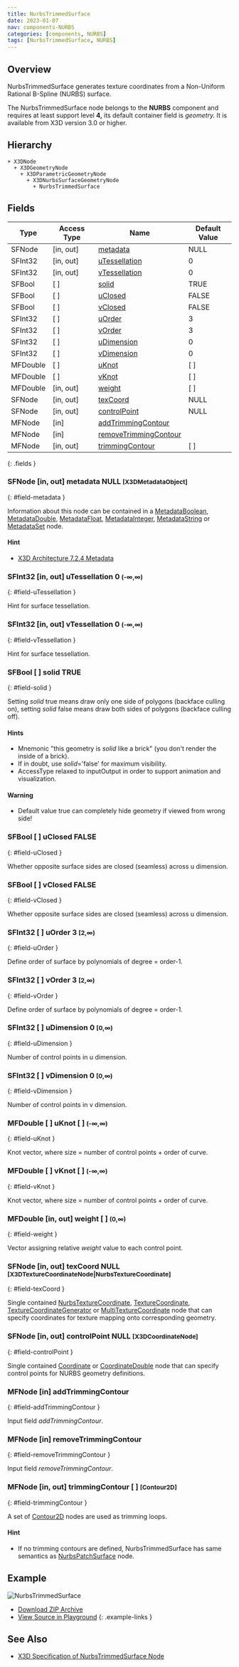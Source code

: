 ```yaml
---
title: NurbsTrimmedSurface
date: 2023-01-07
nav: components-NURBS
categories: [components, NURBS]
tags: [NurbsTrimmedSurface, NURBS]
---
```

<style>
.post h3 {
  word-spacing: 0.2em;
}
</style>

## Overview

NurbsTrimmedSurface generates texture coordinates from a Non-Uniform Rational B-Spline (NURBS) surface.

The NurbsTrimmedSurface node belongs to the **NURBS** component and requires at least support level **4,** its default container field is *geometry.* It is available from X3D version 3.0 or higher.

## Hierarchy

```
+ X3DNode
  + X3DGeometryNode
    + X3DParametricGeometryNode
      + X3DNurbsSurfaceGeometryNode
        + NurbsTrimmedSurface
```

## Fields

| Type | Access Type | Name | Default Value |
| ---- | ----------- | ---- | ------------- |
| SFNode | [in, out] | [metadata](#field-metadata) | NULL  |
| SFInt32 | [in, out] | [uTessellation](#field-uTessellation) | 0  |
| SFInt32 | [in, out] | [vTessellation](#field-vTessellation) | 0  |
| SFBool | [ ] | [solid](#field-solid) | TRUE |
| SFBool | [ ] | [uClosed](#field-uClosed) | FALSE |
| SFBool | [ ] | [vClosed](#field-vClosed) | FALSE |
| SFInt32 | [ ] | [uOrder](#field-uOrder) | 3  |
| SFInt32 | [ ] | [vOrder](#field-vOrder) | 3  |
| SFInt32 | [ ] | [uDimension](#field-uDimension) | 0  |
| SFInt32 | [ ] | [vDimension](#field-vDimension) | 0  |
| MFDouble | [ ] | [uKnot](#field-uKnot) | [ ] |
| MFDouble | [ ] | [vKnot](#field-vKnot) | [ ] |
| MFDouble | [in, out] | [weight](#field-weight) | [ ] |
| SFNode | [in, out] | [texCoord](#field-texCoord) | NULL  |
| SFNode | [in, out] | [controlPoint](#field-controlPoint) | NULL  |
| MFNode | [in] | [addTrimmingContour](#field-addTrimmingContour) |  |
| MFNode | [in] | [removeTrimmingContour](#field-removeTrimmingContour) |  |
| MFNode | [in, out] | [trimmingContour](#field-trimmingContour) | [ ] |
{: .fields }

### SFNode [in, out] **metadata** NULL <small>[X3DMetadataObject]</small>
{: #field-metadata }

Information about this node can be contained in a [MetadataBoolean](/x_ite/components/core/metadataboolean/), [MetadataDouble](/x_ite/components/core/metadatadouble/), [MetadataFloat](/x_ite/components/core/metadatafloat/), [MetadataInteger](/x_ite/components/core/metadatainteger/), [MetadataString](/x_ite/components/core/metadatastring/) or [MetadataSet](/x_ite/components/core/metadataset/) node.

#### Hint

- [X3D Architecture 7.2.4 Metadata](https://www.web3d.org/specifications/X3Dv4/ISO-IEC19775-1v4-IS/Part01/components/core.html#Metadata)

### SFInt32 [in, out] **uTessellation** 0 <small>(-∞,∞)</small>
{: #field-uTessellation }

Hint for surface tessellation.

### SFInt32 [in, out] **vTessellation** 0 <small>(-∞,∞)</small>
{: #field-vTessellation }

Hint for surface tessellation.

### SFBool [ ] **solid** TRUE
{: #field-solid }

Setting *solid* true means draw only one side of polygons (backface culling on), setting *solid* false means draw both sides of polygons (backface culling off).

#### Hints

- Mnemonic "this geometry is *solid* like a brick" (you don't render the inside of a brick).
- If in doubt, use *solid*='false' for maximum visibility.
- AccessType relaxed to inputOutput in order to support animation and visualization.

#### Warning

- Default value true can completely hide geometry if viewed from wrong side!

### SFBool [ ] **uClosed** FALSE
{: #field-uClosed }

Whether opposite surface sides are closed (seamless) across u dimension.

### SFBool [ ] **vClosed** FALSE
{: #field-vClosed }

Whether opposite surface sides are closed (seamless) across u dimension.

### SFInt32 [ ] **uOrder** 3 <small>[2,∞)</small>
{: #field-uOrder }

Define order of surface by polynomials of degree = order-1.

### SFInt32 [ ] **vOrder** 3 <small>[2,∞)</small>
{: #field-vOrder }

Define order of surface by polynomials of degree = order-1.

### SFInt32 [ ] **uDimension** 0 <small>[0,∞)</small>
{: #field-uDimension }

Number of control points in u dimension.

### SFInt32 [ ] **vDimension** 0 <small>[0,∞)</small>
{: #field-vDimension }

Number of control points in v dimension.

### MFDouble [ ] **uKnot** [ ] <small>(-∞,∞)</small>
{: #field-uKnot }

Knot vector, where size = number of control points + order of curve.

### MFDouble [ ] **vKnot** [ ] <small>(-∞,∞)</small>
{: #field-vKnot }

Knot vector, where size = number of control points + order of curve.

### MFDouble [in, out] **weight** [ ] <small>(0,∞)</small>
{: #field-weight }

Vector assigning relative *weight* value to each control point.

### SFNode [in, out] **texCoord** NULL <small>[X3DTextureCoordinateNode|NurbsTextureCoordinate]</small>
{: #field-texCoord }

Single contained [NurbsTextureCoordinate](/x_ite/components/nurbs/nurbstexturecoordinate/), [TextureCoordinate](/x_ite/components/texturing/texturecoordinate/), [TextureCoordinateGenerator](/x_ite/components/texturing/texturecoordinategenerator/) or [MultiTextureCoordinate](/x_ite/components/texturing/multitexturecoordinate/) node that can specify coordinates for texture mapping onto corresponding geometry.

### SFNode [in, out] **controlPoint** NULL <small>[X3DCoordinateNode]</small>
{: #field-controlPoint }

Single contained [Coordinate](/x_ite/components/rendering/coordinate/) or [CoordinateDouble](/x_ite/components/rendering/coordinatedouble/) node that can specify control points for NURBS geometry definitions.

### MFNode [in] **addTrimmingContour**
{: #field-addTrimmingContour }

Input field *addTrimmingContour*.

### MFNode [in] **removeTrimmingContour**
{: #field-removeTrimmingContour }

Input field *removeTrimmingContour*.

### MFNode [in, out] **trimmingContour** [ ] <small>[Contour2D]</small>
{: #field-trimmingContour }

A set of [Contour2D](/x_ite/components/nurbs/contour2d/) nodes are used as trimming loops.

#### Hint

- If no trimming contours are defined, NurbsTrimmedSurface has same semantics as [NurbsPatchSurface](/x_ite/components/nurbs/nurbspatchsurface/) node.

## Example

<x3d-canvas class="xr-button-br" src="https://create3000.github.io/media/examples/NURBS/NurbsTrimmedSurface/NurbsTrimmedSurface.x3d" contentScale="auto" update="auto">
  <img src="https://create3000.github.io/media/examples/NURBS/NurbsTrimmedSurface/screenshot.avif" alt="NurbsTrimmedSurface"/>
</x3d-canvas>

- [Download ZIP Archive](https://create3000.github.io/media/examples/NURBS/NurbsTrimmedSurface/NurbsTrimmedSurface.zip)
- [View Source in Playground](/x_ite/playground/?url=https://create3000.github.io/media/examples/NURBS/NurbsTrimmedSurface/NurbsTrimmedSurface.x3d)
{: .example-links }

## See Also

- [X3D Specification of NurbsTrimmedSurface Node](https://www.web3d.org/documents/specifications/19775-1/V4.0/Part01/components/nurbs.html#NurbsTrimmedSurface)
